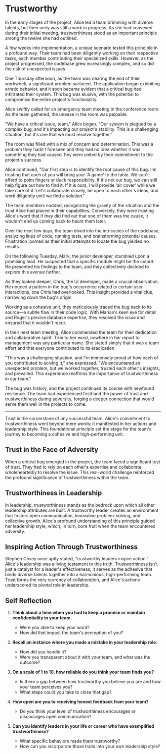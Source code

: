 # Trustworthy

In the early stages of the project, Alice led a team brimming with diverse talents, but their unity was still a work in progress. As she had conveyed during their initial meeting, trustworthiness stood as an important principle among the twelve she had outlined.

A few weeks into implementation, a unique scenario tested this principle in a profound way. Their team had been diligently working on their respective tasks, each member contributing their specialized skills. However, as the project progressed, the codebase grew increasingly complex, and so did the risk of unexpected issues.

One Thursday afternoon, as the team was nearing the end of their workweek, a significant problem surfaced. The application began exhibiting erratic behavior, and it soon became evident that a critical bug had infiltrated their system. This bug was elusive, with the potential to compromise the entire project's functionality.

Alice swiftly called for an emergency team meeting in the conference room. As the team gathered, the unease in the room was palpable.

"We have a critical issue, team," Alice began. "Our system is plagued by a complex bug, and it's impacting our project's stability. This is a challenging situation, but it's one that we must resolve together."

The room was filled with a mix of concern and determination. This was a problem they hadn't foreseen and they had no idea whether it was something they had caused. hey were united by their commitment to the project's success.

Alice continued, "Our first step is to identify the root cause of this bug. I'm trusting that each of you will bring your 'A game' to the table. We can't afford to point fingers or duck responsibility. If it's not our bug, we can still help figure out how to find it. If it is ours, I will provide 'air cover' while we take care of it. Let's collaborate closely, be open to each other's ideas, and work diligently until we find a solution."

The team members nodded, recognizing the gravity of the situation and the trust Alice had placed in their capabilities. Conversely, they were trusting Alice's word that if they did find out that one of them was the cause, it wouldn't end up coming back to haunt them later.

Over the next few days, the team dived into the intricacies of the codebase, analyzing lines of code, running tests, and brainstorming potential causes. Frustration loomed as their initial attempts to locate the bug yielded no results.

On the following Tuesday, Mark, the junior developer, stumbled upon a promising lead. He suspected that a specific module might be the culprit. He presented his findings to the team, and they collectively decided to explore this avenue further.

As they looked deeper, Chris, the UI developer, made a crucial observation. He noticed a pattern in the bug's occurrence related to certain user interactions, one Chris had overlooked. This insight provided a vital clue, narrowing down the bug's origin.

Working as a cohesive unit, they meticulously traced the bug back to its source—a subtle flaw in their code logic. With Marisa's keen eye for detail and Roger's precise database expertise, they resolved the issue and ensured that it wouldn't recur.

In their next team meeting, Alice commended the team for their dedication and collaborative spirit. True to her word, nowhere in her report to management was any particular name. She stated simply that it was a team effort and that everyone contributed to its eradication.

"This was a challenging situation, and I'm immensely proud of how each of you contributed to solving it," she expressed. "We encountered an unexpected problem, but we worked together, trusted each other's insights, and prevailed. This experience reaffirms the importance of trustworthiness in our team."

The bug was history, and the project continued its course with newfound resilience. The team had experienced firsthand the power of trust and trustworthiness during adversity, forging a deeper connection that would serve them well in the projects to come.

---

Trust is the cornerstone of any successful team. Alice's commitment to trustworthiness went beyond mere words; it manifested in her actions and leadership style. This foundational principle set the stage for the team's journey to becoming a cohesive and high-performing unit.

## Trust in the Face of Adversity

When a critical bug emerged in the project, the team faced a significant test of trust. They had to rely on each other's expertise and collaborate wholeheartedly to resolve the issue. This real-world challenge reinforced the profound significance of trustworthiness within the team.

## Trustworthiness in Leadership

In leadership, trustworthiness stands as the bedrock upon which all other leadership attributes are built. A trustworthy leader creates an environment that fosters open communication, innovative problem-solving, and collective growth. Alice's profound understanding of this principle guided her leadership style, which, in turn, bore fruit when the team encountered adversity.

## Inspiring Action Through Trustworthiness

Stephen Covey once aptly stated, "trustworthy leaders inspire action." Alice's leadership was a living testament to this truth. Trustworthiness isn't just a catalyst for a leader's effectiveness; it serves as the adhesive that binds diverse talents together into a harmonious, high-performing team. Trust forms the very currency of collaboration, and Alice's actions underscored its pivotal role in leadership.

## Self Reflection

1. **Think about a time when you had to keep a promise or maintain confidentiality in your team.**

   - Were you able to keep your word?
   - How did that impact the team's perception of you?

2. **Recall an instance where you made a mistake in your leadership role.**

   - How did you handle it?
   - Were you transparent about it with your team, and what was the outcome?

3. **On a scale of 1 to 10, how reliable do you think your team finds you?**

   - Is there a gap between how trustworthy you believe you are and how your team perceives you?
   - What steps could you take to close that gap?

4. **How open are you to receiving honest feedback from your team?**

   - Do you think your level of trustworthiness encourages or discourages open communication?

5. **Can you identify leaders in your life or career who have exemplified trustworthiness?**
   - What specific behaviors made them trustworthy?
   - How can you incorporate those traits into your own leadership style?
